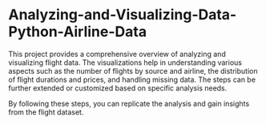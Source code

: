 # Analyzing-and-Visualizing-Data-Python-Airline-Data
This project provides a comprehensive overview of analyzing and visualizing flight data. The visualizations help in understanding various aspects such as the number of flights by source and airline, the distribution of flight durations and prices, and handling missing data. The steps can be further extended or customized based on specific analysis needs.

By following these steps, you can replicate the analysis and gain insights from the flight dataset. ​
